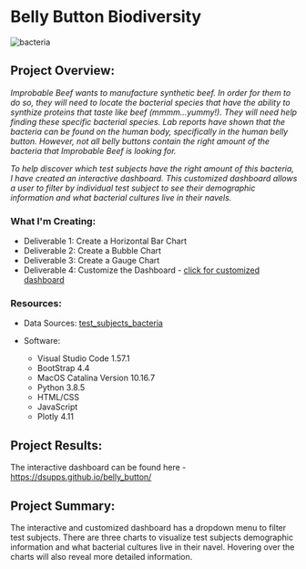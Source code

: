 # Belly Button Biodiversity 

![bacteria](https://user-images.githubusercontent.com/36451701/139773155-4df09f41-04dc-4203-a21c-b9af5d580f72.jpg)

## Project Overview:
*Improbable Beef wants to manufacture synthetic beef.  In order for them to do so, they will need to locate the bacterial species that have the ability to synthize proteins that taste like beef (mmmm...yummy!).  They will need help finding these specific bacterial species.  Lab reports have shown that the bacteria can be found on the human body, specifically in the human belly button. However, not all belly buttons contain the right amount of the bacteria that Improbable Beef is looking for.*

*To help discover which test subjects have the right amount of this bacteria, I have created an interactive dashboard. This customized dashboard allows a user to filter by individual test subject to see their demographic information and what bacterial cultures live in their navels.*

### What I'm Creating:
- Deliverable 1: Create a Horizontal Bar Chart
- Deliverable 2: Create a Bubble Chart
- Deliverable 3: Create a Gauge Chart
- Deliverable 4: Customize the Dashboard - [click for customized dashboard](https://dsupps.github.io/belly_button/)

### Resources:
- Data Sources: [test_subjects_bacteria](https://github.com/DSupps/belly_button/blob/main/samples.json)

- Software:
    - Visual Studio Code 1.57.1
    - BootStrap 4.4
    - MacOS Catalina Version 10.16.7
    - Python 3.8.5
    - HTML/CSS
    - JavaScript
    - Plotly 4.11
    
## Project Results:
The interactive dashboard can be found here - https://dsupps.github.io/belly_button/

## Project Summary:
The interactive and customized dashboard has a dropdown menu to filter test subjects.  There are three charts to visualize test subjects demographic information and what bacterial cultures live in their navel.  Hovering over the charts will also reveal more detailed information. 
